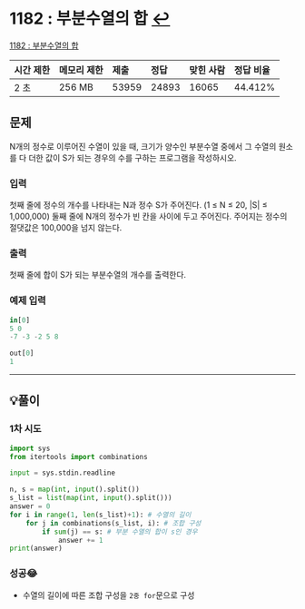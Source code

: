 # 1182 : 부분수열의 합 [↩](../../acmicpc)

[1182 : 부분수열의 합](https://www.acmicpc.net/problem/1182)

| 시간 제한 | 메모리 제한 | 제출  | 정답  | 맞힌 사람 | 정답 비율 |
| :-------- | :---------- | :---- | :---- | :-------- | :-------- |
| 2 초      | 256 MB      | 53959 | 24893 | 16065     | 44.412%   |

## 문제

N개의 정수로 이루어진 수열이 있을 때, 크기가 양수인 부분수열 중에서 그 수열의 원소를 다 더한 값이 S가 되는 경우의 수를 구하는 프로그램을 작성하시오.

### 입력

첫째 줄에 정수의 개수를 나타내는 N과 정수 S가 주어진다. (1 ≤ N ≤ 20, |S| ≤ 1,000,000) 둘째 줄에 N개의 정수가 빈 칸을 사이에 두고 주어진다. 주어지는 정수의 절댓값은 100,000을 넘지 않는다.

### 출력

첫째 줄에 합이 S가 되는 부분수열의 개수를 출력한다.

### 예제 입력

```python
in[0]
5 0
-7 -3 -2 5 8

out[0]
1
```

---

## 💡풀이

### 1차 시도

```python
import sys
from itertools import combinations

input = sys.stdin.readline

n, s = map(int, input().split())
s_list = list(map(int, input().split()))
answer = 0
for i in range(1, len(s_list)+1): # 수열의 길이
    for j in combinations(s_list, i): # 조합 구성
        if sum(j) == s: # 부분 수열의 합이 s인 경우
            answer += 1
print(answer)
```

### 성공😂
- 수열의 길이에 따른 조합 구성을 `2중 for`문으로 구성



